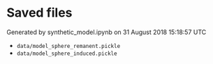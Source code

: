 # Saved files 


Generated by synthetic_model.ipynb on 31 August 2018 15:18:57 UTC

*  `data/model_sphere_remanent.pickle` 
*  `data/model_sphere_induced.pickle` 
